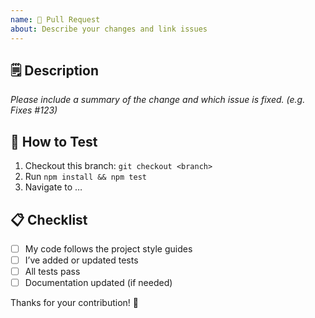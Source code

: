 ```yaml
---
name: 🚀 Pull Request
about: Describe your changes and link issues
---
```


## 🗒️ Description

_Please include a summary of the change and which issue is fixed. (e.g. Fixes #123)_

## 🧪 How to Test

1. Checkout this branch: `git checkout <branch>`
2. Run `npm install && npm test`
3. Navigate to …

## 📋 Checklist

- [ ] My code follows the project style guides
- [ ] I’ve added or updated tests
- [ ] All tests pass
- [ ] Documentation updated (if needed)

Thanks for your contribution! 🎉
